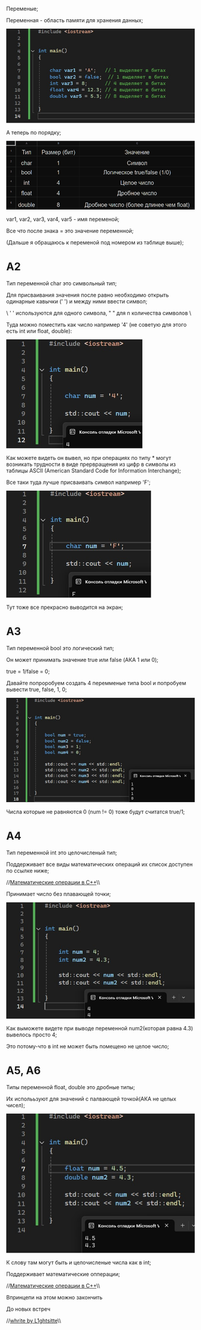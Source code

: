 
Переменые;

Переменная - область памяти для хранения данных;

![Тут код](https://github.com/L1ghtsitte/CPP/blob/main/lessons/lesson%202/var_1.png)

А теперь по порядку;

![Тут таблица](https://github.com/L1ghtsitte/CPP/blob/main/info/var/var_1.png)

var1, var2, var3, var4, var5 - имя переменой;

Все что после знака = это значение переменной;

(Дальше я обращаюсь к переменой под номером из таблице выше);

A2
======
Тип переменной char это символьный тип;

Для присваивания значения после равно необходимо открыть одинарные кавычки (' ') и между ними ввести символ; 

\\ ' ' используются для одного символа, " " для n количества символов \\

Туда можно поместить как число например '4' (не советую для этого есть int или float, double):

![Тут код](https://github.com/L1ghtsitte/CPP/blob/main/lessons/lesson%202/char_1.png)

Как можете видеть он вывел, но при операциях по типу * могут возникать трудности в виде прервращения из цифр в символы из таблицы ASCII (American Standard Code for Information Interchange);

Все таки туда лучше присваивать символ например 'F';

![Тут код](https://github.com/L1ghtsitte/CPP/blob/main/lessons/lesson%202/char_2.png)

Тут тоже все прекрасно выводится на экран;

A3
======
Тип переменной bool это логический тип;

Он может принимать значение true или false (АКА 1 или 0);

true = 1/false = 0;

Давайте попроробуем создать 4 перемменые типа bool и попробуем вывести true, false, 1, 0;

![Тут код](https://github.com/L1ghtsitte/CPP/blob/main/lessons/lesson%202/bool_1.png)

Числа которые не равняются 0 (num != 0) тоже будут считатся true/1;

A4
======
Тип переменной int это целочисленый тип;

Поддерживает все виды математических операций их список доступен по ссылке ниже;

//[Математические операции в C++](https://github.com/L1ghtsitte/CPP/blob/main/info/math/math_operation.png)\\\

Принимает число без плавающей точки;

![Тут код](https://github.com/L1ghtsitte/CPP/blob/main/lessons/lesson%202/int_1.png)

Как выможете видете при выводе переменной num2(которая равна 4.3) вывелось просто 4;

Это потому-что в int не может быть помещено не целое число;

A5, A6
======
Типы переменной float, double это дробные типы;

Их исполььзуют для значений с палвающей точкой(АКА не целых чисел);

![Тут код](https://github.com/L1ghtsitte/CPP/blob/main/lessons/lesson%202/float_double_1.png)

К слову там могут быть и целочисленые числа как в int;

Поддерживает математические опперации;

//[Математические операции в C++](https://github.com/L1ghtsitte/CPP/blob/main/info/math/math_operation.png)\\\

Впринцепи на этом можно закончить

До новых встреч

//[whrite by L1ghtsitte](https://github.com/L1ghtsitte/CPP)\\\
